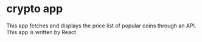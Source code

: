 # crypto app
 This app fetches and displays the price list of popular coins through an API. This app is written by React

